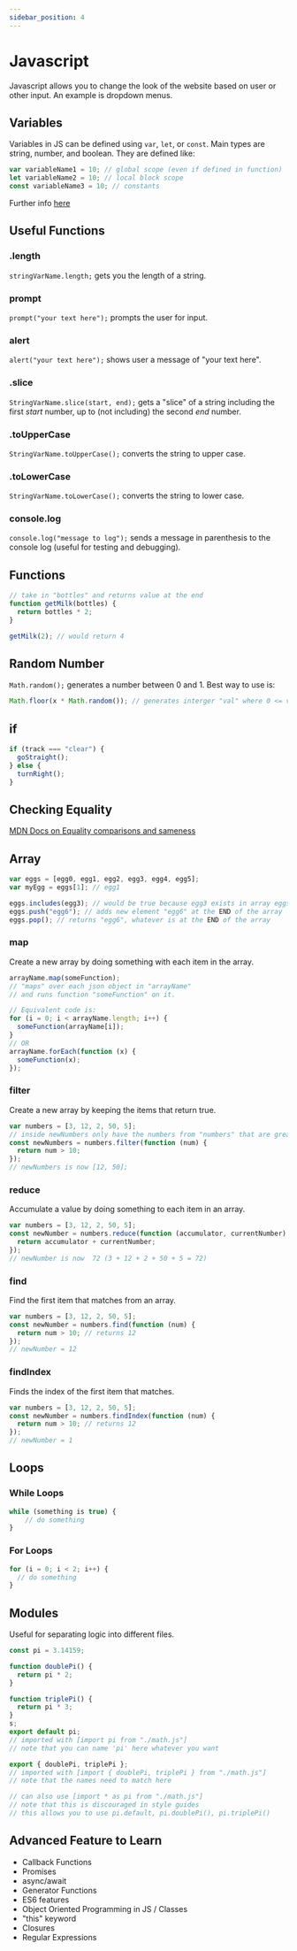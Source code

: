 ```yaml
---
sidebar_position: 4
---
```


# Javascript

Javascript allows you to change the look of the website based on user or other input. An example is dropdown menus.

## Variables

Variables in JS can be defined using `var`, `let`, or `const`. Main types are string, number, and boolean. They are defined like:

```js
var variableName1 = 10; // global scope (even if defined in function)
let variableName2 = 10; // local block scope
const variableName3 = 10; // constants
```

Further info [here](https://www.w3schools.com/js/js_variables.asp)

## Useful Functions

### .length

`stringVarName.length;` gets you the length of a string.

### prompt

`prompt("your text here");` prompts the user for input.

### alert

`alert("your text here");` shows user a message of "your text here".

### .slice

`StringVarName.slice(start, end);` gets a "slice" of a string including the first _start_ number, up to (not including) the second _end_ number.

### .toUpperCase

`StringVarName.toUpperCase();` converts the string to upper case.

### .toLowerCase

`StringVarName.toLowerCase();` converts the string to lower case.

### console.log

`console.log("message to log");` sends a message in parenthesis to the console log (useful for testing and debugging).

## Functions

```js
// take in "bottles" and returns value at the end
function getMilk(bottles) {
  return bottles * 2;
}

getMilk(2); // would return 4
```

## Random Number

`Math.random();` generates a number between 0 and 1. Best way to use is:

```js
Math.floor(x * Math.random()); // generates interger "val" where 0 <= val < x
```

## if

```js
if (track === "clear") {
  goStraight();
} else {
  turnRight();
}
```

## Checking Equality

[MDN Docs on Equality comparisons and sameness](https://developer.mozilla.org/en-US/docs/Web/JavaScript/Equality_comparisons_and_sameness)

## Array

```js
var eggs = [egg0, egg1, egg2, egg3, egg4, egg5];
var myEgg = eggs[1]; // egg1

eggs.includes(egg3); // would be true because egg3 exists in array eggs
eggs.push("egg6"); // adds new element "egg6" at the END of the array
eggs.pop(); // returns "egg6", whatever is at the END of the array
```

### map

Create a new array by doing something with each item in the array.

```js
arrayName.map(someFunction);
// "maps" over each json object in "arrayName"
// and runs function "someFunction" on it.

// Equivalent code is:
for (i = 0; i < arrayName.length; i++) {
  someFunction(arrayName[i]);
}
// OR
arrayName.forEach(function (x) {
  someFunction(x);
});
```

### filter

Create a new array by keeping the items that return true.

```js
var numbers = [3, 12, 2, 50, 5];
// inside newNumbers only have the numbers from "numbers" that are greater than 10
const newNumbers = numbers.filter(function (num) {
  return num > 10;
});
// newNumbers is now [12, 50];
```

### reduce

Accumulate a value by doing something to each item in an array.

```js
var numbers = [3, 12, 2, 50, 5];
const newNumber = numbers.reduce(function (accumulator, currentNumber) {
  return accumulator + currentNumber;
});
// newNumber is now  72 (3 + 12 + 2 + 50 + 5 = 72)
```

### find

Find the first item that matches from an array.

```js
var numbers = [3, 12, 2, 50, 5];
const newNumber = numbers.find(function (num) {
  return num > 10; // returns 12
});
// newNumber = 12
```

### findIndex

Finds the index of the first item that matches.

```js
var numbers = [3, 12, 2, 50, 5];
const newNumber = numbers.findIndex(function (num) {
  return num > 10; // returns 12
});
// newNumber = 1
```

## Loops

### While Loops

```js
while (something is true) {
	// do something
}
```

### For Loops

```js
for (i = 0; i < 2; i++) {
  // do something
}
```

## Modules

Useful for separating logic into different files.

```js title="math.js"
const pi = 3.14159;

function doublePi() {
  return pi * 2;
}

function triplePi() {
  return pi * 3;
}
s;
export default pi;
// imported with [import pi from "./math.js"]
// note that you can name 'pi' here whatever you want

export { doublePi, triplePi };
// imported with [import { doublePi, triplePi } from "./math.js"]
// note that the names need to match here

// can also use [import * as pi from "./math.js"]
// note that this is discouraged in style guides
// this allows you to use pi.default, pi.doublePi(), pi.triplePi()
```

## Advanced Feature to Learn

- Callback Functions
- Promises
- async/await
- Generator Functions
- ES6 features
- Object Oriented Programming in JS / Classes
- "this" keyword
- Closures
- Regular Expressions
